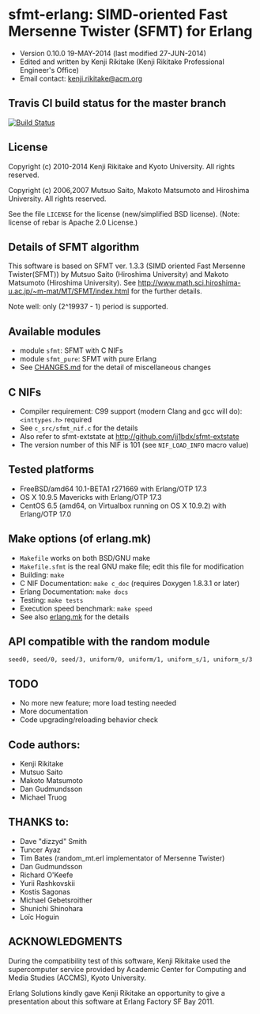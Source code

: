 # sfmt-erlang: SIMD-oriented Fast Mersenne Twister (SFMT) for Erlang

* Version 0.10.0 19-MAY-2014 (last modified 27-JUN-2014)
* Edited and written by Kenji Rikitake (Kenji Rikitake Professional Engineer's Office)
* Email contact: <kenji.rikitake@acm.org>

## Travis CI build status for the master branch

[![Build Status](https://travis-ci.org/jj1bdx/sfmt-erlang.svg?branch=master)](https://travis-ci.org/jj1bdx/sfmt-erlang)

## License

Copyright (c) 2010-2014 Kenji Rikitake and Kyoto University. All rights
reserved.

Copyright (c) 2006,2007 Mutsuo Saito, Makoto Matsumoto and Hiroshima
University. All rights reserved.

See the file `LICENSE` for the license (new/simplified BSD license). (Note:
license of rebar is Apache 2.0 License.)

## Details of SFMT algorithm

This software is based on SFMT ver. 1.3.3 (SIMD oriented Fast Mersenne
Twister(SFMT)) by Mutsuo Saito (Hiroshima University) and Makoto Matsumoto
(Hiroshima University). See
<http://www.math.sci.hiroshima-u.ac.jp/~m-mat/MT/SFMT/index.html> for the further details.

Note well: only (2^19937 - 1) period is supported.

## Available modules

* module `sfmt`: SFMT with C NIFs
* module `sfmt_pure`: SFMT with pure Erlang
* See [CHANGES.md](https://github.com/jj1bdx/sfmt-erlang/blob/master/CHANGES.md) for the detail of miscellaneous changes

## C NIFs

* Compiler requirement: C99 support (modern Clang and gcc will do): `<inttypes.h>` required
* See `c_src/sfmt_nif.c` for the details
* Also refer to sfmt-extstate at <http://github.com/jj1bdx/sfmt-extstate>
* The version number of this NIF is 101 (see `NIF_LOAD_INFO` macro value)

## Tested platforms

* FreeBSD/amd64 10.1-BETA1 r271669 with Erlang/OTP 17.3
* OS X 10.9.5 Mavericks with Erlang/OTP 17.3
* CentOS 6.5 (amd64, on Virtualbox running on OS X 10.9.2) with Erlang/OTP 17.0

## Make options (of erlang.mk)

* `Makefile` works on both BSD/GNU make
* `Makefile.sfmt` is the real GNU make file; edit this file for modification
* Building: `make`
* C NIF Documentation: `make c_doc` (requires Doxygen 1.8.3.1 or later)
* Erlang Documentation: `make docs`
* Testing: `make tests`
* Execution speed benchmark: `make speed`
* See also [erlang.mk](https://github.com/extend/erlang.mk) for the details

## API compatible with the random module

    seed0, seed/0, seed/3, uniform/0, uniform/1, uniform_s/1, uniform_s/3 

## TODO

* No more new feature; more load testing needed
* More documentation
* Code upgrading/reloading behavior check

## Code authors:

* Kenji Rikitake
* Mutsuo Saito
* Makoto Matsumoto
* Dan Gudmundsson
* Michael Truog

## THANKS to:

* Dave "dizzyd" Smith
* Tuncer Ayaz
* Tim Bates (random\_mt.erl implementator of Mersenne Twister)
* Dan Gudmundsson
* Richard O'Keefe
* Yurii Rashkovskii
* Kostis Sagonas
* Michael Gebetsroither
* Shunichi Shinohara
* Loïc Hoguin

## ACKNOWLEDGMENTS

During the compatibility test of this software, Kenji Rikitake
used the supercomputer service provided by Academic Center for
Computing and Media Studies (ACCMS), Kyoto University.

Erlang Solutions kindly gave Kenji Rikitake
an opportunity to give a presentation
about this software at Erlang Factory SF Bay 2011.

